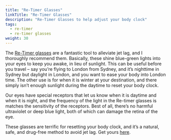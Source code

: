 ```yaml
---
title: "Re-Timer Glasses"
linkTitle: "Re-Timer Glasses"
description: "Re-Timer Glasses to help adjust your body clock"
tags:
  - re-timer
  - re-timer glasses
weight: 30
---
```


The [Re-Timer glasses](https://shareasale.com/r.cfm?b=2448501&u=4137385&m=148943&urllink=&afftrack=) are a fantastic tool to alleviate jet lag, and I thoroughly recommend them. Basically, these shine blue-green lights into your eyes to keep you awake, in lieu of sunlight. This can be useful before you travel – say you’re flying to London from Sydney, and it’s nighttime in Sydney but daylight in London, and you want to ease your body into London time. The other use is for when it is winter at your destination, and there simply isn’t enough sunlight during the daytime to reset your body clock.

Our eyes have special receptors that let us know when it is daytime and when it is night, and the frequency of the light in the Re-timer glasses is matches the sensitivity of the receptors. Best of all, there’s no harmful ultraviolet or deep blue light, both of which can damage the retina of the eye.

These glasses are terrific for resetting your body clock, and it’s a natural, safe, and drug-free method to avoid jet lag. Get yours [here](https://shareasale.com/r.cfm?b=2448501&u=4137385&m=148943&urllink=&afftrack=).
